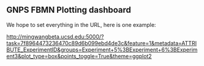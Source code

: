 ## GNPS FBMN Plotting dashboard

We hope to set everything in the URL, here is one example:

http://mingwangbeta.ucsd.edu:5000/?task=7f8964473236470c89d6b099ebd4de3c&feature=1&metadata=ATTRIBUTE_ExperimentID&groups=Experiment+5%3BExperiment+6%3BExperiment3&plot_type=box&points_toggle=True&theme=ggplot2